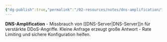 ```yaml
---
{"dg-publish":true,"permalink":"/02-resources/notes/dns-amplification/","tags":["sicherheit/ddos","informatik/netzwerk/dns/missbrauch","informatik/netzwerk/dns","it-sicherheit"],"noteIcon":"","updated":"2025-09-10T16:35:12.248+02:00"}
---
```



**DNS-Amplification** - Missbrauch von [[DNS-Server\|DNS-Server]]n für verstärkte DDoS-Angriffe.
Kleine Anfrage erzeugt große Antwort - Rate Limiting und sichere Konfiguration helfen.